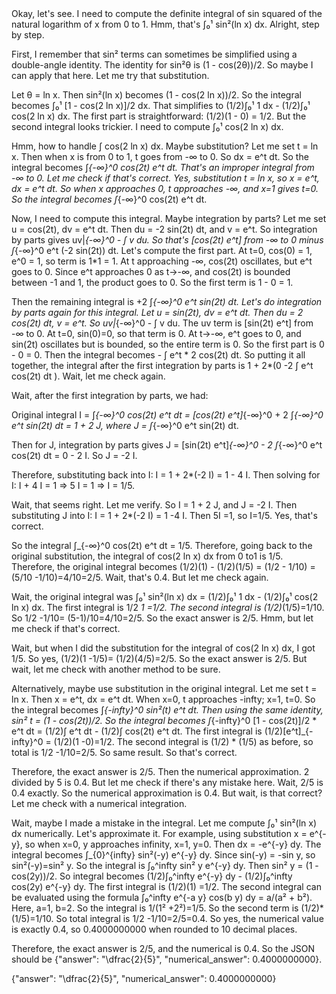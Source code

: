 <think>
Okay, let's see. I need to compute the definite integral of sin squared of the natural logarithm of x from 0 to 1. Hmm, that's ∫₀¹ sin²(ln x) dx. Alright, step by step.

First, I remember that sin² terms can sometimes be simplified using a double-angle identity. The identity for sin²θ is (1 - cos(2θ))/2. So maybe I can apply that here. Let me try that substitution.

Let θ = ln x. Then sin²(ln x) becomes (1 - cos(2 ln x))/2. So the integral becomes ∫₀¹ [1 - cos(2 ln x)]/2 dx. That simplifies to (1/2)∫₀¹ 1 dx - (1/2)∫₀¹ cos(2 ln x) dx. The first part is straightforward: (1/2)(1 - 0) = 1/2. But the second integral looks trickier. I need to compute ∫₀¹ cos(2 ln x) dx.

Hmm, how to handle ∫ cos(2 ln x) dx. Maybe substitution? Let me set t = ln x. Then when x is from 0 to 1, t goes from -∞ to 0. So dx = e^t dt. So the integral becomes ∫_{-∞}^0 cos(2t) e^t dt. That's an improper integral from -∞ to 0. Let me check if that's correct. Yes, substitution t = ln x, so x = e^t, dx = e^t dt. So when x approaches 0, t approaches -∞, and x=1 gives t=0. So the integral becomes ∫_{-∞}^0 cos(2t) e^t dt.

Now, I need to compute this integral. Maybe integration by parts? Let me set u = cos(2t), dv = e^t dt. Then du = -2 sin(2t) dt, and v = e^t. So integration by parts gives uv|_{-∞}^0 - ∫ v du. So that's [cos(2t) e^t] from -∞ to 0 minus ∫_{-∞}^0 e^t (-2 sin(2t)) dt. Let's compute the first part. At t=0, cos(0) = 1, e^0 = 1, so term is 1*1 = 1. At t approaching -∞, cos(2t) oscillates, but e^t goes to 0. Since e^t approaches 0 as t→-∞, and cos(2t) is bounded between -1 and 1, the product goes to 0. So the first term is 1 - 0 = 1.

Then the remaining integral is +2 ∫_{-∞}^0 e^t sin(2t) dt. Let's do integration by parts again for this integral. Let u = sin(2t), dv = e^t dt. Then du = 2 cos(2t) dt, v = e^t. So uv|_{-∞}^0 - ∫ v du. The uv term is [sin(2t) e^t] from -∞ to 0. At t=0, sin(0)=0, so that term is 0. At t→-∞, e^t goes to 0, and sin(2t) oscillates but is bounded, so the entire term is 0. So the first part is 0 - 0 = 0. Then the integral becomes - ∫ e^t * 2 cos(2t) dt. So putting it all together, the integral after the first integration by parts is 1 + 2*(0 -2 ∫ e^t cos(2t) dt ). Wait, let me check again.

Wait, after the first integration by parts, we had:

Original integral I = ∫_{-∞}^0 cos(2t) e^t dt = [cos(2t) e^t]_{-∞}^0 + 2 ∫_{-∞}^0 e^t sin(2t) dt = 1 + 2 J, where J = ∫_{-∞}^0 e^t sin(2t) dt.

Then for J, integration by parts gives J = [sin(2t) e^t]_{-∞}^0 - 2 ∫_{-∞}^0 e^t cos(2t) dt = 0 - 2 I. So J = -2 I.

Therefore, substituting back into I: I = 1 + 2*(-2 I) = 1 - 4 I. Then solving for I: I + 4 I = 1 => 5 I = 1 => I = 1/5.

Wait, that seems right. Let me verify. So I = 1 + 2 J, and J = -2 I. Then substituting J into I: I = 1 + 2*(-2 I) = 1 -4 I. Then 5I =1, so I=1/5. Yes, that's correct.

So the integral ∫_{-∞}^0 cos(2t) e^t dt = 1/5. Therefore, going back to the original substitution, the integral of cos(2 ln x) dx from 0 to1 is 1/5. Therefore, the original integral becomes (1/2)(1) - (1/2)(1/5) = (1/2 - 1/10) = (5/10 -1/10)=4/10=2/5. Wait, that's 0.4. But let me check again.

Wait, the original integral was ∫₀¹ sin²(ln x) dx = (1/2)∫₀¹ 1 dx - (1/2)∫₀¹ cos(2 ln x) dx. The first integral is 1/2 *1 =1/2. The second integral is (1/2)*(1/5)=1/10. So 1/2 -1/10= (5-1)/10=4/10=2/5. So the exact answer is 2/5. Hmm, but let me check if that's correct.

Wait, but when I did the substitution for the integral of cos(2 ln x) dx, I got 1/5. So yes, (1/2)(1 -1/5)= (1/2)(4/5)=2/5. So the exact answer is 2/5. But wait, let me check with another method to be sure.

Alternatively, maybe use substitution in the original integral. Let me set t = ln x. Then x = e^t, dx = e^t dt. When x=0, t approaches -infty; x=1, t=0. So the integral becomes ∫_{-infty}^0 sin²(t) e^t dt. Then using the same identity, sin² t = (1 - cos(2t))/2. So the integral becomes ∫_{-infty}^0 [1 - cos(2t)]/2 * e^t dt = (1/2)∫ e^t dt - (1/2)∫ cos(2t) e^t dt. The first integral is (1/2)[e^t]_{-infty}^0 = (1/2)(1 -0)=1/2. The second integral is (1/2) * (1/5) as before, so total is 1/2 -1/10=2/5. So same result. So that's correct.

Therefore, the exact answer is 2/5. Then the numerical approximation. 2 divided by 5 is 0.4. But let me check if there's any mistake here. Wait, 2/5 is 0.4 exactly. So the numerical approximation is 0.4. But wait, is that correct? Let me check with a numerical integration.

Wait, maybe I made a mistake in the integral. Let me compute ∫₀¹ sin²(ln x) dx numerically. Let's approximate it. For example, using substitution x = e^{-y}, so when x=0, y approaches infinity, x=1, y=0. Then dx = -e^{-y} dy. The integral becomes ∫_{0}^{infty} sin²(-y) e^{-y} dy. Since sin(-y) = -sin y, so sin²(-y)=sin² y. So the integral is ∫₀^infty sin² y e^{-y} dy. Then sin² y = (1 - cos(2y))/2. So integral becomes (1/2)∫₀^infty e^{-y} dy - (1/2)∫₀^infty cos(2y) e^{-y} dy. The first integral is (1/2)(1) =1/2. The second integral can be evaluated using the formula ∫₀^infty e^{-a y} cos(b y) dy = a/(a² + b²). Here, a=1, b=2. So the integral is 1/(1² +2²)=1/5. So the second term is (1/2)*(1/5)=1/10. So total integral is 1/2 -1/10=2/5=0.4. So yes, the numerical value is exactly 0.4, so 0.4000000000 when rounded to 10 decimal places.

Therefore, the exact answer is 2/5, and the numerical is 0.4. So the JSON should be {"answer": "\\dfrac{2}{5}", "numerical_answer": 0.4000000000}.
</think>

{"answer": "\\dfrac{2}{5}", "numerical_answer": 0.4000000000}